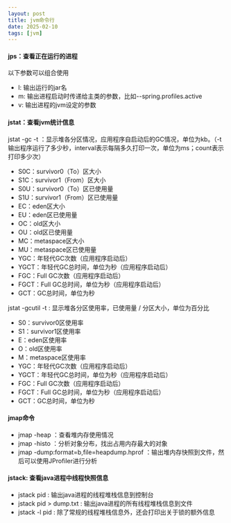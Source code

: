 ```yaml
---
layout: post
title: jvm命令行
date: 2025-02-10
tags: [jvm]
---
```


#### jps：查看正在运行的进程
以下参数可以组合使用
- l: 输出运行的jar名
- m: 输出进程启动时传递给主类的参数，比如--spring.profiles.active
- v: 输出进程的jvm设定的参数

#### jstat：查看jvm统计信息

jstat -gc -t <pid> <interval> <count> ：显示堆各分区情况，应用程序自启动后的GC情况，单位为kb。（-t输出程序运行了多少秒，interval表示每隔多久打印一次，单位为ms；count表示打印多少次）
- S0C：survivor0（To）区大小
- S1C：survivor1（From）区大小
- S0U：survivor0（To）区已使用量
- S1U：survivor1（From）区已使用量
- EC：eden区大小
- EU：eden区已使用量
- OC：old区大小
- OU：old区已使用量
- MC：metaspace区大小
- MU：metaspace区已使用量
- YGC：年轻代GC次数（应用程序启动后）
- YGCT：年轻代GC总时间，单位为秒（应用程序启动后）
- FGC：Full GC次数（应用程序启动后）
- FGCT：Full GC总时间，单位为秒（应用程序启动后）
- GCT：GC总时间，单位为秒

jstat -gcutil -t <pid> <interval> <count> : 显示堆各分区使用率，已使用量 / 分区大小，单位为百分比
- S0：survivor0区使用率
- S1：survivor1区使用率
- E：eden区使用率
- O：old区使用率
- M：metaspace区使用率
- YGC：年轻代GC次数（应用程序启动后）
- YGCT：年轻代GC总时间，单位为秒（应用程序启动后）
- FGC：Full GC次数（应用程序启动后）
- FGCT：Full GC总时间，单位为秒（应用程序启动后）
- GCT：GC总时间，单位为秒

#### jmap命令
- jmap -heap <pid>：查看堆内存使用情况
- jmap -histo <pid>：分析对象分布，找出占用内存最大的对象
- jmap -dump:format=b,file=heapdump.hprof <pid>：输出堆内存快照到文件，然后可以使用JProfiler进行分析

#### jstack: 查看java进程中线程快照信息
- jstack pid : 输出java进程的线程堆栈信息到控制台
- jstack pid > dump.txt : 输出java进程的所有线程堆栈信息到文件
- jstack -l pid : 除了常规的线程堆栈信息外，还会打印出关于锁的额外信息



